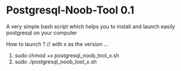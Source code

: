 # Postgresql-Noob-Tool 0.1

A very simple bash script which helps you to install and launch easily postgresql on your computer

How to launch ?
// with x as the version ...

1) sudo chmod +x postgresql_noob_tool_x.sh
2) sudo ./postgresql_noob_tool_x.sh
